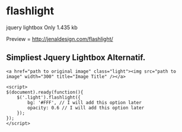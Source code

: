 flashlight
==========

jquery lightbox
Only 1.435 kb

Preview = http://jenaldesign.com/flashlight/

Simpliest Jquery Lightbox Alternatif.
---

```
<a href="path to original image" class="light"><img src="path to image" width="300" title="Image Title" /></a>

<script>
$(document).ready(function(){
	$('.light').flashlight({
		bg: '#FFF', // I will add this option later
		opacity: 0.6 // I will add this option later
	});
});
</script>
```

